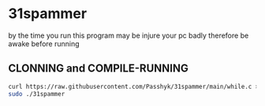 # 31spammer
by the time you run this program may be injure your pc badly therefore be awake before running
## CLONNING and COMPILE-RUNNING

```sh
curl https://raw.githubusercontent.com/Passhyk/31spammer/main/while.c >while.c && sudo gcc while.c -o 31spammer &&
sudo ./31spammer
```
